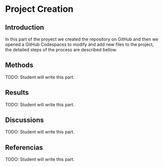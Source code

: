 # Project Creation

## Introduction
In this part of the proyect we created the 
repository on GitHub and then we opened a GitHub
Codespaces to modify and add new files to the project, the detailed steps of the process are described bellow.

## Methods
TODO: Student will write this part.
## Results
TODO: Student will write this part.
## Discussions
TODO: Student will write this part.
## Referencias
TODO: Student will write this part.